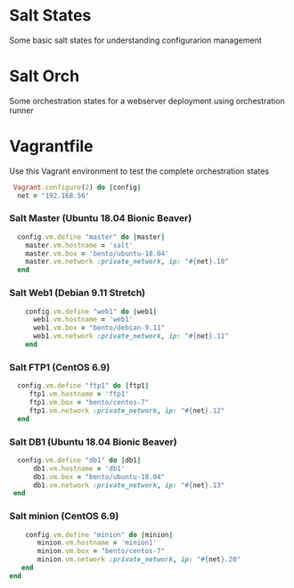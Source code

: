 # Salt States
Some basic salt states for understanding configurarion management

# Salt Orch
Some orchestration states for a webserver deployment using orchestration runner

# Vagrantfile
Use this Vagrant environment to test the complete orchestration states
```ruby
 Vagrant.configure(2) do |config|
  net = "192.168.56"
```
### Salt Master (Ubuntu 18.04 Bionic Beaver)
```ruby
  config.vm.define "master" do |master|
    master.vm.hostname = 'salt'
    master.vm.box = 'bento/ubuntu-18.04'
    master.vm.network :private_network, ip: "#{net}.10"
  end
```
### Salt Web1 (Debian 9.11 Stretch)
```ruby 
    config.vm.define "web1" do |web1|
      web1.vm.hostname = 'web1'
      web1.vm.box = "bento/debian-9.11"
      web1.vm.network :private_network, ip: "#{net}.11"
    end
```
### Salt FTP1 (CentOS 6.9)
```ruby
  config.vm.define "ftp1" do |ftp1|
     ftp1.vm.hostname = 'ftp1'
     ftp1.vm.box = "bento/centos-7"
     ftp1.vm.network :private_network, ip: "#{net}.12"
  end
```
 ### Salt DB1 (Ubuntu 18.04 Bionic Beaver)
 ```ruby
   config.vm.define "db1" do |db1|
       db1.vm.hostname = 'db1'
       db1.vm.box = "bento/ubuntu-18.04"
       db1.vm.network :private_network, ip: "#{net}.13"
  end
```
 ### Salt minion (CentOS 6.9)
```ruby 
    config.vm.define "minion" do |minion|
       minion.vm.hostname = 'minion1'
       minion.vm.box = "bento/centos-7"
       minion.vm.network :private_network, ip: "#{net}.20"
   end
end
```
